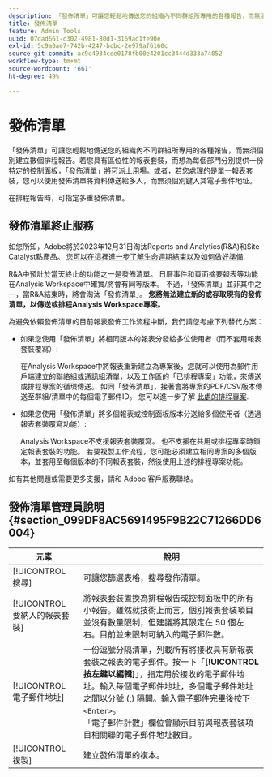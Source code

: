 ```yaml
---
description: 「發佈清單」可讓您輕鬆地傳送您的組織內不同群組所專用的各種報告，而無須個別建立數個排程報告。若您具有區位性的報表套裝，而想為每個部門分別提供一份特定的控制面板，「發佈清單」將可派上用場。或者，若您處理的是單一報表套裝，您可以使用發佈清單將資料傳送給多人，而無須個別鍵入其電子郵件地址。
title: 發佈清單
feature: Admin Tools
uuid: 07dad661-c302-4981-80d1-3169ad1fe90e
exl-id: 5c9a0ae7-742b-4247-bcbc-2e979af6160c
source-git-commit: ac9e4934cee0178fb00e4201cc3444d333a74052
workflow-type: tm+mt
source-wordcount: '661'
ht-degree: 49%

---
```


# 發佈清單

「發佈清單」可讓您輕鬆地傳送您的組織內不同群組所專用的各種報告，而無須個別建立數個排程報告。若您具有區位性的報表套裝，而想為每個部門分別提供一份特定的控制面板，「發佈清單」將可派上用場。或者，若您處理的是單一報表套裝，您可以使用發佈清單將資料傳送給多人，而無須個別鍵入其電子郵件地址。

在排程報告時，可指定多重發佈清單。

## 發佈清單終止服務

如您所知，Adobe將於2023年12月31日淘汰Reports and Analytics(R&amp;A)和Site Catalyst點產品。 [您可以在這裡進一步了解生命週期結束以及如何做好準備](https://express.adobe.com/page/6WnF8JK6IRDhf/).

R&amp;A中預計於當天終止的功能之一是發佈清單。 日曆事件和頁面摘要報表等功能在Analysis Workspace中確實/將會有同等版本。 不過，「發佈清單」並非其中之一，當R&amp;A結束時，將會淘汰「發佈清單」。 **您將無法建立新的或存取現有的發佈清單，以傳送或排程Analysis Workspace專案。**

為避免依賴發佈清單的目前報表發佈工作流程中斷，我們請您考慮下列替代方案：

* 如果您使用「發佈清單」將相同版本的報表分發給多位使用者（而不套用報表套裝覆寫）:

   在Analysis Workspace中將報表重新建立為專案後，您就可以使用為郵件用戶端建立的聯絡組或通訊組清單，以及工作區的「已排程專案」功能，來傳送或排程專案的循環傳送。 如同「發佈清單」，接著會將專案的PDF/CSV版本傳送至群組/清單中的每個電子郵件ID。 您可以進一步了解 [此處的排程專案](https://experienceleague.adobe.com/docs/analytics/analyze/analysis-workspace/curate-share/t-schedule-report.html#:~:text=Scheduled%20Analysis%20Workspace%20projects%20can,options%20in%20the%20left%20rail.).

* 如果您使用「發佈清單」將多個報表或控制面板版本分送給多個使用者（透過報表套裝覆寫功能）:

   Analysis Workspace不支援報表套裝覆寫。 也不支援在共用或排程專案時鎖定報表套裝的功能。 若要複製工作流程，您可能必須建立相同專案的多個版本，並套用至每個版本的不同報表套裝，然後使用上述的排程專案功能。

如有其他問題或需要更多支援，請和 Adobe 客戶服務聯絡。

## 發佈清單管理員說明 {#section_099DF8AC5691495F9B22C71266DD6004}

| 元素 | 說明 |
|--- |--- |
| [!UICONTROL 搜尋] | 可讓您篩選表格，搜尋發佈清單。 |
| [!UICONTROL 要納入的報表套裝] | 將報表套裝置換為排程報告或控制面板中的所有小報告。雖然就技術上而言，個別報表套裝項目並沒有數量限制，但建議將其限定在 50 個左右。目前並未限制可納入的電子郵件數。 |
| [!UICONTROL 電子郵件地址] | 一份逗號分隔清單，列載所有將接收具有新報表套裝之報表的電子郵件。按一下「**[!UICONTROL 按左鍵以編輯]**」，指定用於接收的電子郵件地址。輸入每個電子郵件地址，多個電子郵件地址之間以分號 (;) 隔開。輸入電子郵件完畢後按下 `<Enter>`。<br>「電子郵件計數」欄位會顯示目前與報表套裝項目相關聯的電子郵件地址數目。 |
| [!UICONTROL 複製] | 建立發佈清單的複本。 |

